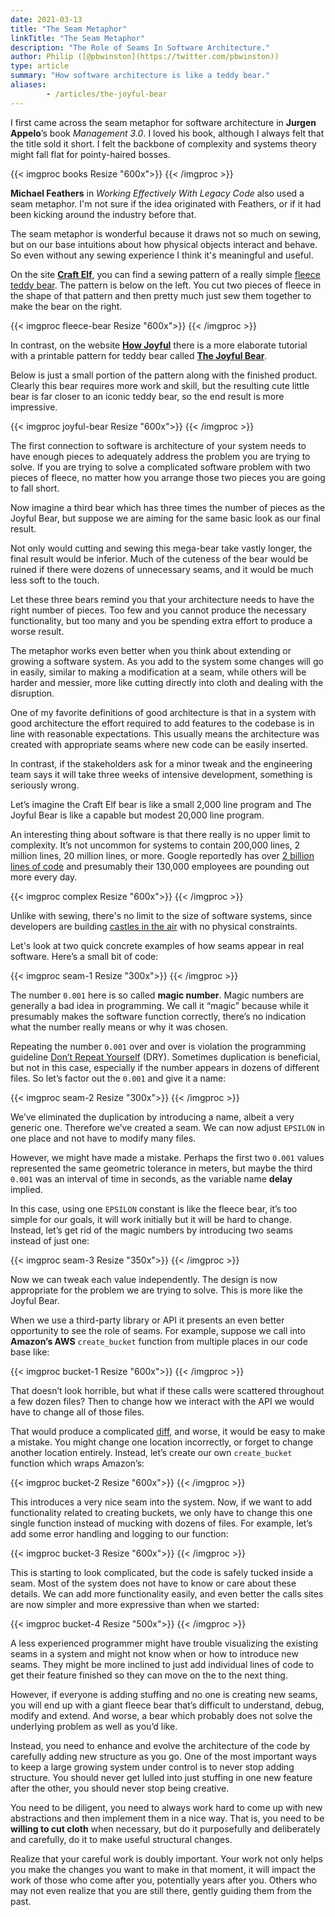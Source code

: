 ```yaml
---
date: 2021-03-13
title: "The Seam Metaphor"
linkTitle: "The Seam Metaphor"
description: "The Role of Seams In Software Architecture."
author: Philip ([@pbwinston](https://twitter.com/pbwinston))
type: article
summary: "How software architecture is like a teddy bear."
aliases:
        - /articles/the-joyful-bear
---
```


I first came across the seam metaphor for software architecture in **Jurgen
Appelo**’s book _Management 3.0_. I loved his book, although I always felt
that the title sold it short. I felt the backbone of complexity and systems
theory might fall flat for pointy-haired bosses.

{{< imgproc books Resize "600x">}}
{{< /imgproc >}}

**Michael Feathers** in  _Working Effectively With Legacy Code_ also used a
seam metaphor. I'm not sure if the idea originated with Feathers, or if it
had been kicking around the industry before that.

The seam metaphor is wonderful because it draws not so much on sewing, but
on our base intuitions about how physical objects interact and behave. So
even without any sewing experience I think it's meaningful and useful.

On the site [**Craft Elf**](http://www.craftelf.com/), you can find a
sewing pattern of a really simple [fleece teddy
bear](http://www.craftelf.com/teddy-bear-sewing-pattern.html). The pattern
is below on the left. You cut two pieces of fleece in the shape of that
pattern and then pretty much just sew them together to make the bear on the
right.

{{< imgproc fleece-bear Resize "600x">}}
{{< /imgproc >}}

In contrast, on the website [**How Joyful**](https://www.howjoyful.com/)
there is a more elaborate tutorial with a printable pattern for teddy bear
called [**The Joyful
Bear**](https://www.howjoyful.com/howjoyful-bear-tutorial-and-pattern/).

Below is just a small portion of the pattern along with the finished
product. Clearly this bear requires more work and skill, but the resulting
cute little bear is far closer to an iconic teddy bear, so the end result is more impressive.

{{< imgproc joyful-bear Resize "600x">}}
{{< /imgproc >}}

The first connection to software is architecture of your system needs to
have enough pieces to adequately address the problem you are trying to
solve. If you are trying to solve a complicated software problem with two
pieces of fleece, no matter how you arrange those two pieces you are going to fall short.

Now imagine a third bear which has three times the number of pieces as the
Joyful Bear, but suppose we are aiming for the same basic look as our final result.

Not only would cutting and sewing this mega-bear take vastly longer, the final result would be inferior. Much of the cuteness of the bear would be ruined if there were dozens of unnecessary seams, and it would be much less soft to the touch.

Let these three bears remind you that your architecture needs to have the
right number of pieces. Too few and you cannot produce the necessary
functionality, but too many and you be spending extra effort to produce a
worse result.

The metaphor works even better when you think about extending or growing a
software system. As you add to the system some changes will go in easily,
similar to making a modification at a seam, while others will be harder and
messier, more like cutting directly into cloth and dealing with the disruption.

One of my favorite definitions of good architecture is that in a system
with good architecture the effort required to add features to the codebase
is in line with reasonable expectations. This usually means the
architecture was created with appropriate seams where new code can be
easily inserted.

In contrast, if the stakeholders ask for a minor tweak and the engineering
team says it will take three weeks of intensive development, something is
seriously wrong.

Let’s imagine the Craft Elf bear is like a small 2,000 line program and The
Joyful Bear is like a capable but modest 20,000 line program.

An interesting thing about software is that there really is no upper limit
to complexity. It’s not uncommon for systems to contain 200,000 lines, 2
million lines, 20 million lines, or more. Google reportedly has over [2
billion lines of
code](https://www.freecodecamp.org/news/how-google-builds-a-web-framework-5eeddd691dea)
and presumably their 130,000 employees are pounding out more every day.

{{< imgproc complex Resize "600x">}}
{{< /imgproc >}}

Unlike with sewing, there's no limit to the size of software systems, since developers are building [castles in the
air](https://amturing.acm.org/award_winners/brooks_1002187.cfm) with no
physical constraints.

Let's look at two quick concrete examples of how seams appear in real
software. Here’s a small bit of code:

{{< imgproc seam-1 Resize "300x">}}
{{< /imgproc >}}

The number `0.001` here is so called **magic number**.  Magic numbers are
generally a bad idea in programming. We call it “magic” because while it
presumably makes the software function correctly, there’s no indication
what the number really means or why it was chosen.

Repeating the number `0.001` over and over is violation the programming
guideline [Don’t Repeat
Yourself](https://medium.com/code-thoughts/dont-repeat-yourself-caa413910753)
(DRY). Sometimes duplication is beneficial, but not in this case,
especially if the number appears in dozens of different files. So let’s
factor out the `0.001` and give it a name:

{{< imgproc seam-2 Resize "300x">}}
{{< /imgproc >}}

We’ve eliminated the duplication by introducing a name, albeit a very generic one. Therefore we’ve created a seam. We can now adjust `EPSILON` in one place and not have to modify many files.

However, we might have made a mistake. Perhaps the first two `0.001` values
represented the same geometric tolerance in meters, but maybe the third
`0.001` was an interval of time in seconds, as the variable name **delay**
implied.

In this case, using one `EPSILON` constant is like the fleece bear, it’s
too simple for our goals, it will work initially but it will be hard to
change. Instead, let’s get rid of the magic numbers by introducing two
seams instead of just one:

{{< imgproc seam-3 Resize "350x">}}
{{< /imgproc >}}

Now we can tweak each value independently. The design is now appropriate for the problem we are trying to solve. This is more like the Joyful Bear.

When we use a third-party library or API it presents an even better
opportunity to see the role of seams. For example, suppose we call into
**Amazon’s AWS** `create_bucket` function from multiple places in our code
base like:

{{< imgproc bucket-1 Resize "600x">}}
{{< /imgproc >}}

That doesn’t look horrible, but what if these calls were scattered
throughout a few dozen files? Then to change how we interact with the API
we would have to change all of those files.

That would produce a complicated
[diff](https://www.scootersoftware.com/features.php?zz=gallery), and worse,
it would be easy to make a mistake. You might change one location
incorrectly, or forget to change another location entirely. Instead, let’s
create our own `create_bucket` function which wraps Amazon’s:

{{< imgproc bucket-2 Resize "600x">}}
{{< /imgproc >}}

This introduces a very nice seam into the system. Now, if we want to add
functionality related to creating buckets, we only have to change this one
single function instead of mucking with dozens of files. For example, let’s
add some error handling and logging to our function:

{{< imgproc bucket-3 Resize "600x">}}
{{< /imgproc >}}

This is starting to look complicated, but the code is safely tucked inside a seam. Most of the system does not have to know or care about these details. We can add more functionality easily, and even better the calls sites are now simpler and more expressive than when we started:

{{< imgproc bucket-4 Resize "500x">}}
{{< /imgproc >}}

A less experienced programmer might have trouble visualizing the existing
seams in a system and might not know when or how to introduce new seams.
They might be more inclined to just add individual lines of code to get
their feature finished so they can move on the to the next thing.

However, if everyone is adding stuffing and no one is creating new seams,
you will end up with a giant fleece bear that’s difficult to understand,
debug, modify and extend. And worse, a bear which probably does not solve
the underlying problem as well as you’d like.

Instead, you need to enhance and evolve the architecture of the code by
carefully adding new structure as you go. One of the most important ways to
keep a large growing system under control is to never stop adding
structure. You should never get lulled into just stuffing in one new
feature after the other, you should never stop being creative.

You need to be diligent, you need to always work hard to come up with new
abstractions and then implement them in a nice way. That is, you need to be
**willing to cut cloth** when necessary, but do it purposefully and
deliberately and carefully, do it to make useful structural changes.

Realize that your careful work is doubly important. Your work not only
helps you make the changes you want to make in that moment, it will impact
the work of those who come after you, potentially years after you. Others
who may not even realize that you are still there, gently guiding them from
the past.

